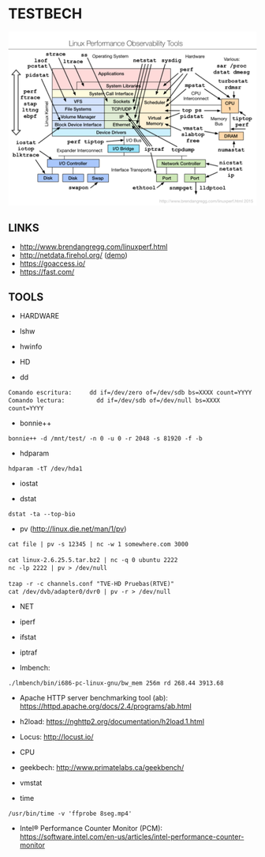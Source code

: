 TESTBECH
========

![linux observability tools](imgs/linux_observability_tools.png)


LINKS
-----

 * http://www.brendangregg.com/linuxperf.html
 * http://netdata.firehol.org/ ([demo](https://london.my-netdata.io/default.html))
 * https://goaccess.io/
 * https://fast.com/


TOOLS
-----

 * HARDWARE

  * lshw
  * hwinfo


 * HD

  * dd
```
Comando escritura:     dd if=/dev/zero of=/dev/sdb bs=XXXX count=YYYY
Comando lectura:         dd if=/dev/sdb of=/dev/null bs=XXXX count=YYYY
```

  * bonnie++
```
bonnie++ -d /mnt/test/ -n 0 -u 0 -r 2048 -s 81920 -f -b
```

  * hdparam
```
hdparam -tT /dev/hda1
```

  * iostat

  * dstat
```
dstat -ta --top-bio
```

  * pv (http://linux.die.net/man/1/pv)
```
cat file | pv -s 12345 | nc -w 1 somewhere.com 3000

cat linux-2.6.25.5.tar.bz2 | nc -q 0 ubuntu 2222
nc -lp 2222 | pv > /dev/null

tzap -r -c channels.conf "TVE-HD Pruebas(RTVE)"
cat /dev/dvb/adapter0/dvr0 | pv -r > /dev/null
```

 * NET

  * iperf

  * ifstat

  * iptraf

  * lmbench:
```
./lmbench/bin/i686-pc-linux-gnu/bw_mem 256m rd 268.44 3913.68
```

  * Apache HTTP server benchmarking tool (ab): https://httpd.apache.org/docs/2.4/programs/ab.html

  * h2load: https://nghttp2.org/documentation/h2load.1.html

  * Locus: http://locust.io/


 * CPU

  * geekbech: http://www.primatelabs.ca/geekbench/
  * vmstat
  * time
```
/usr/bin/time -v 'ffprobe 8seg.mp4'
```

  * Intel® Performance Counter Monitor (PCM): https://software.intel.com/en-us/articles/intel-performance-counter-monitor
